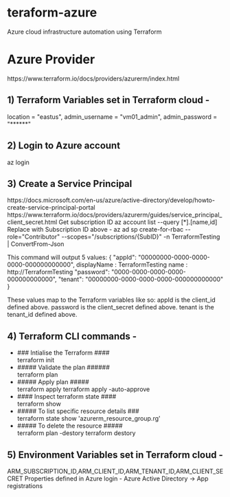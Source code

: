 # teraform-azure
Azure cloud infrastructure automation using Terraform

<h1>Azure Provider</h1>
https://www.terraform.io/docs/providers/azurerm/index.html

<h2>1) Terraform Variables set in Terraform cloud -</h2>
location = "eastus", admin_username = "vm01_admin", admin_password  = "******"

<h2>2) Login to Azure account</h2>
az login

<h2>3) Create a Service Principal</h2>
https://docs.microsoft.com/en-us/azure/active-directory/develop/howto-create-service-principal-portal
https://www.terraform.io/docs/providers/azurerm/guides/service_principal_client_secret.html
Get subscription ID
az account list --query [*].[name,id]
Replace with Subscription ID above -
az ad sp create-for-rbac --role="Contributor" --scopes="/subscriptions/{SubID}" -n TerraformTesting | ConvertFrom-Json
<p>
  This command will output 5 values:
  {
    "appId": "00000000-0000-0000-0000-000000000000",
     displayName : TerraformTesting
     name        : http://TerraformTesting
     "password": "0000-0000-0000-0000-000000000000",
     "tenant": "00000000-0000-0000-0000-000000000000"
  }
</p>
<p>
These values map to the Terraform variables like so:
 appId is the client_id defined above.
 password is the client_secret defined above.
 tenant is the tenant_id defined above.
</p>
<h2>4) Terraform CLI commands -</h2>
<ul>
<li>### Intialise the Terraform ####</li>
terraform init

<li>##### Validate the plan ######</li>
terraform plan

<li>##### Apply plan #####</li>
terraform apply
terraform apply -auto-approve 

<li>#### Inspect terraform state ####</li>
terraform show

<li>##### To list specific resource details ###</li>
terraform state show 'azurerm_resource_group.rg'

<li>##### To delete the resource #####</li>
terraform plan -destory
terraform destory

</ul>

<h2>5) Environment Variables set in Terraform cloud -</h2>
ARM_SUBSCRIPTION_ID,ARM_CLIENT_ID,ARM_TENANT_ID,ARM_CLIENT_SECRET
Properties defined in Azure login - Azure Active Directory -> App registrations

